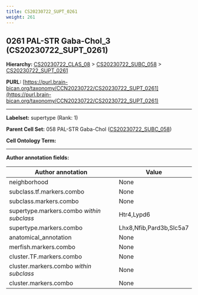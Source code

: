 ```yaml
---
title: CS20230722_SUPT_0261
weight: 261
---
```

## 0261 PAL-STR Gaba-Chol_3 (CS20230722_SUPT_0261)
<b>Hierarchy: </b>
[CS20230722_CLAS_08](../CS20230722_CLAS_08) >
[CS20230722_SUBC_058](../CS20230722_SUBC_058) >
[CS20230722_SUPT_0261](../CS20230722_SUPT_0261)

**PURL:** [https://purl.brain-bican.org/taxonomy/CCN20230722/CS20230722_SUPT_0261](https://purl.brain-bican.org/taxonomy/CCN20230722/CS20230722_SUPT_0261)

---


**Labelset:** supertype (Rank: 1)

**Parent Cell Set:** 058 PAL-STR Gaba-Chol ([CS20230722_SUBC_058](../CS20230722_SUBC_058))



**Cell Ontology Term:** 

[MARKER GENES.]: #


---

[TRANSFERRED ANNOTATIONS.]: #


[AUTHOR ANNOTATION FIELDS.]: #


**Author annotation fields:**

| Author annotation | Value |
|-------------------|-------|
|neighborhood|None|
|subclass.tf.markers.combo|None|
|subclass.markers.combo|None|
|supertype.markers.combo _within subclass_|Htr4,Lypd6|
|supertype.markers.combo|Lhx8,Nfib,Pard3b,Slc5a7|
|anatomical_annotation|None|
|merfish.markers.combo|None|
|cluster.TF.markers.combo|None|
|cluster.markers.combo _within subclass_|None|
|cluster.markers.combo|None|
